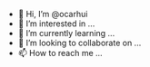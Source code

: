 - 👋 Hi, I’m @ocarhui
- 👀 I’m interested in ...
- 🌱 I’m currently learning ...
- 💞️ I’m looking to collaborate on ...
- 📫 How to reach me ...

<!---
ocarhui/ocarhui is a ✨ special ✨ repository because its `README.md` (this file) appears on your GitHub profile.
You can click the Preview link to take a look at your changes.
--->
